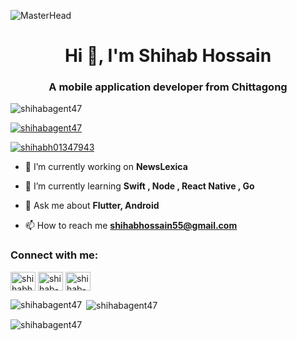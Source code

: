 ![MasterHead](https://1.bp.blogspot.com/-7A4WynwLsMw/XbBpCXG8fHI/AAAAAAAAMt4/uOa1bpLskYgrwGbllhSu2SDj_Mig8SXJQCLcBGAsYHQ/s1600/2000_600px.gif)
<h1 align="center">Hi 👋, I'm Shihab Hossain</h1>
<h3 align="center">A mobile application developer from Chittagong</h3>

<p align="left"> <img src="https://komarev.com/ghpvc/?username=shihabagent47&label=Profile%20views&color=0e75b6&style=flat" alt="shihabagent47" /> </p>

<p align="left"> <a href="https://github.com/ryo-ma/github-profile-trophy"><img src="https://github-profile-trophy.vercel.app/?username=shihabagent47" alt="shihabagent47" /></a> </p>

<p align="left"> <a href="https://twitter.com/shihabh01347943" target="blank"><img src="https://img.shields.io/twitter/follow/shihabh01347943?logo=twitter&style=for-the-badge" alt="shihabh01347943" /></a> </p>

- 🔭 I’m currently working on **NewsLexica**

- 🌱 I’m currently learning **Swift , Node , React Native , Go**

- 💬 Ask me about **Flutter, Android**

- 📫 How to reach me **shihabhossain55@gmail.com**

<h3 align="left">Connect with me:</h3>
<p align="left">
<a href="https://twitter.com/shihabh01347943" target="blank"><img align="center" src="https://raw.githubusercontent.com/rahuldkjain/github-profile-readme-generator/master/src/images/icons/Social/twitter.svg" alt="shihabh01347943" height="30" width="40" /></a>
<a href="https://linkedin.com/in/shihab-hossain-47b74b1b9" target="blank"><img align="center" src="https://raw.githubusercontent.com/rahuldkjain/github-profile-readme-generator/master/src/images/icons/Social/linked-in-alt.svg" alt="shihab-hossain-47b74b1b9" height="30" width="40" /></a>
<a href="https://fb.com/shihab-hossain/pfbid02joir6swrmidbmrr9rdstkfpcdmvwk11nctm1bfycvwcrzrdseuvvdvgczkagdqbbl/" target="blank"><img align="center" src="https://raw.githubusercontent.com/rahuldkjain/github-profile-readme-generator/master/src/images/icons/Social/facebook.svg" alt="shihab-hossain/pfbid02joir6swrmidbmrr9rdstkfpcdmvwk11nctm1bfycvwcrzrdseuvvdvgczkagdqbbl/" height="30" width="40" /></a>
</p>


<p><img align="left" src="https://github-readme-stats.vercel.app/api/top-langs?username=shihabagent47&show_icons=true&locale=en&layout=compact" alt="shihabagent47" /></p>

<p>&nbsp;<img align="center" src="https://github-readme-stats.vercel.app/api?username=shihabagent47&show_icons=true&locale=en" alt="shihabagent47" /></p>

<p><img align="center" src="https://github-readme-streak-stats.herokuapp.com/?user=shihabagent47&" alt="shihabagent47" /></p>
